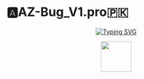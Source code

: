 # 🅰️AZ-Bug_V1.pro🇵🇰

<div align="center">
<a href="https://git.io/typing-svg"><img src="https://readme-typing-svg.demolab.com?font=Bungee+Shade&size=50&pause=1000&color=F710B1&center=true&width=910&height=100&lines=I'm+AZ-Bug_V1.pro;Multi+Device+Whatsapp+Bot;Coded+By+Arslan_Officiall" alt="Typing SVG" /></a>



<p align="center"> 
  <a href="https://github.com/Shizu-Hub"><img src="http://readme-typing-svg.herokuapp.com?font=Arial+black&color=DCC12E&lines=OWNER+TERA+BAAP+;AZ-Bug_V1.pro+ (+923237045919)+;GHOOR+NAA+BOT+CHALA+LEY;OR+BOT+May+Kisi+Bhi+Error+K+Sorat+May+Owner+Se+Rabta+Karat+Shokriya:+%F0%9F%91%8B" height="70px"
</p>



